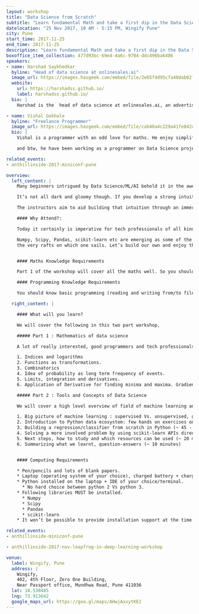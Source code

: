 ```yaml
---
layout: workshop
title: "Data Science from Scratch"
subtitle: "Learn fundamental Math and take a first dip in the Data Science Ocean in a day-long immersive workshop"
datelocation: "25 Nov 2017, 10 AM - 5:15 PM, Wingify Pune"
city: Pune
start_time: 2017-11-25
end_time: 2017-11-25
description: "Learn fundamental Math and take a first dip in the Data Science Ocean in a day-long immersive workshop"
boxoffice_item_collection: 477d93bc-69e4-4a6c-9704-ddc496ba6486
speakers:
- name: Harshad Saykhedkar
  byline: "Head of data science at onlinesales.ai"
  image_url: https://images.hasgeek.com/embed/file/2e65f4d95cfa40dab02f8995b8f57c5f
  website:
    url: https://harshadss.github.io/
    label: harshadss.github.io/
  bio: |
    Harshad is the  head of data science at onlinesales.ai, an advertising technology startup based out of Pune. He has 7+ years of experience in data science and specialises in machine learning, R, and Python. He holds a master’s degree in operations research from IIT Bombay.

- name: Vishal Gokhale
  byline: "Freelance Programmer"
  image_url: https://images.hasgeek.com/embed/file/cab40a4c229a41fe842d62fdf0246f59
  bio: |
    Vishal is a programmer with an odd love for maths. He enjoy simplifying heavy math protein into more absorbable amino acids, only to be assimilated into plump biceps of confidence, to be flexed when the situation demands. He want to infect people with the addictive epiphanies from solving math problems.

    and btw, he have been working as a programmer on Data Science projects for the last 6+ years and as a programmer for last 13+ years.

related_events:
- anthillinside-2017-miniconf-pune

overview:
  left_content: |
    Many beginners intrigued by Data Science/ML/AI behold it in the awe and fear reserved for a hairy monster. Most of it originates in the fear of math, not to mention the overwhelming variety of buzzwords flying past in all directions.

    It’s not all dark and gloomy though. If you develop a strong intuition for certain fundamental concepts, you won’t just find your way in this forest, but will also feel confident and equipped to create your own paths.

    The instructors aim to aid building that intuition through an immersive, daylong workshop. You will learn machine learning concepts and tools from first principles!

    #### Why Attend?:

    Today it certainly is imperative for tech professionals of all kind to be, at the very least, initiated on concepts of machine learning and data science. While there is no dearth of material available on the internet to educate yourself, it certainly is too overwhelming for someone who’s just made up the mind to plunge into this seemingly vast, bottomless sea. Needless to say, however, that the journey is extremely satisfying as well as rewar ding, if you are equipped to take it.

    Numpy, Scipy, Pandas, scikit-learn etc are emerging as some of the most handy tools for the modern sailors and intuition for concepts like probability theory, functions, differential calculus, gradient descent algorithm are the planks that form
    the very rafts on which one sails. Let’s build our own and enjoy the first dip !


    #### Maths Knowledge Requirements

    Part 1 of the workshop will cover all the maths well. So you should know how to do addition, subtraction, multiplication and division. Plus, you need pen, paper and some grit to keep writing as the existential Xs stare back at you asking “Who am I? Why am I here?”

    #### Programming Knowledge Requirements

    You should know basic programming (reading and writing from/to files, flow controls (if-else), looping constructs like for loop, while, variable assignments). In other words, you should have programmed few hundred lines in any mainstream programming language.

  right_content: |

    #### What will you learn?

    We will cover the following in this two part workshop,

    ##### Part 1 : Mathematics of data science

    A lot of really interested, good programmers and tech professionals seem to maintain distance from data science because they are just plain scared of the math. The workshop will be a refresher of the basic concepts and does not assume any prior knowledge greater than addition, subtraction, multiplication and division.

    1. Indices and logarithms
    2. Functions as transformations.
    3. Combinatorics
    4. Idea of probability as long term frequency of events.
    5. Limits, integration and derivatives.
    6. Application of Derivative for finding minima and maxima. Gradient Descent / Ascent to solving optimization problems.

    ##### Part 2 : Tools and Concepts of Data Science

    We will cover a high level overview of field of machine learning and introduction to the Python data ecosystem in machine learning. We strongly believe that the best way to learn machine learning is by building few algorithms from scratch. So we will build a supervised ML application from scratch in Python. Since ML is a very vast field, I will spend some time on study guidelines and how to approach the field.

    1. Big picture of machine learning : supervised Vs. unsupervised, generative Vs. discriminative models. Mostly plain English content, covering big picture (~ 20 minutes)
    2. Introduction to Python data ecosystem: few hands on exercises on numpy and pandas to serve as warm-up (~ 30 minutes)
    3. Building a regression/classifier from scratch in Python (~ 45 - 50 minutes), using all the concepts learnt in the first part of the workshop. We complete a full circle about how the concepts from first part of workshop tie up with applications.
    4. Solving a more involved problem by using scikit-learn APIs directly (~ 30 minutes). Introduction to concepts of bias Vs. variance, testing models and feature engineering.
    5. Next steps, how to study and which resources can be used (~ 20 minutes)
    6. Summarizing what we learnt, question-answers (~ 10 minutes)


    #### Computing​ ​Requirements

    * Pen/pencils and lots of blank papers.
    * Laptop (operating system of your choice), charged battery + charger.
    * Python installed on the laptop + IDE of your choice/terminal.
      * No hard choice between python 2 Vs python 3.
    * Following libraries MUST​ be installed.
      * Numpy
      * Scipy
      * Pandas
      * scikit-learn
    * It won’t be possible to provide installation support at the time of workshop. So all requirements should be pre-installed. Without the installations, you won’t get anything out of the workshop.

related_events:
- anthillinside-miniconf-pune

- anthillinside-2017-nov-leapfrog-in-deep-learning-workshop

venue:
  label: Wingify, Pune
  address: |
    Wingify,
    402, 4th Floor, Zero One Building, 
    Near Passport office, Mundhwa Road, Pune 411036
  lat: 18.530485
  lng: 73.913642
  google_maps_url: https://goo.gl/maps/AHwjAxxytKE2
---
```

